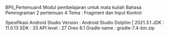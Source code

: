 BPII_Pertemuan4
Modul pembelajaran untuk mata kuliah Bahasa Pemrograman 2 pertemuan 4
Tema : Fragment dan Input Kontrol

Spesifikasi 
Android Studio Version : Android Studio Dolphin | 2021.3.1
JDK : 11.0.13
SDK : 33
API level : 27 Oreo 8.1
Gradle name : gradle-7.4-bin.zip
